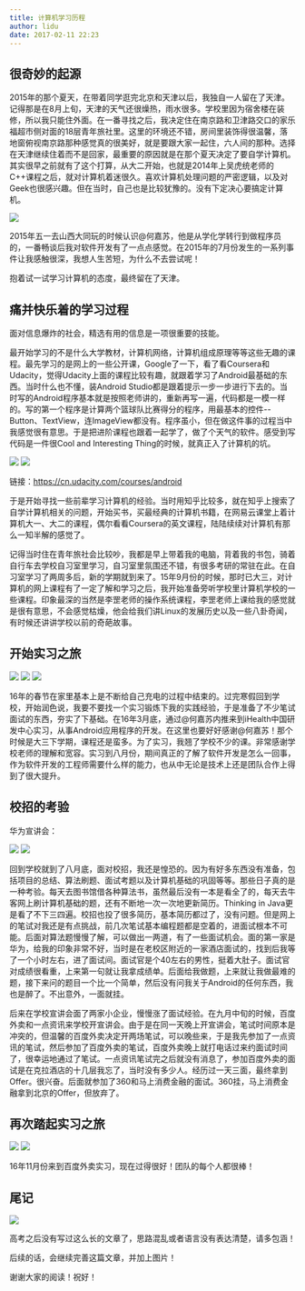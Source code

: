 ```yaml
---
title: 计算机学习历程
author: lidu
date: 2017-02-11 22:23
---
```


## 很奇妙的起源


2015年的那个夏天，在带着同学逛完北京和天津以后，我独自一人留在了天津。记得那是在8月上旬，天津的天气还很燥热，雨水很多。学校里因为宿舍楼在装修，所以我只能住外面。在一番寻找之后，我决定住在南京路和卫津路交口的家乐福超市侧对面的18层青年旅社里。这里的环境还不错，房间里装饰得很温馨，落地窗俯视南京路那种感觉真的很美好，就是要跟大家一起住，六人间的那种。选择在天津继续住着而不是回家，最重要的原因就是在那个夏天决定了要自学计算机。其实很早之前就有了这个打算，从大二开始，也就是2014年上吴虎统老师的C++课程之后，就对计算机着迷很久。喜欢计算机处理问题的严密逻辑，以及对Geek也很感兴趣。但在当时，自己也是比较犹豫的。没有下定决心要搞定计算机。

<img src="/img/datong_shiku.jpg"/>

2015年五一去山西大同玩的时候认识@何嘉苏，他是从学化学转行到做程序员的，一番畅谈后我对软件开发有了一点点感觉。在2015年的7月份发生的一系列事件让我感触很深，我想人生苦短，为什么不去尝试呢！

抱着试一试学习计算机的态度，最终留在了天津。

<!-- more -->

## 痛并快乐着的学习过程

面对信息爆炸的社会，精选有用的信息是一项很重要的技能。

最开始学习的不是什么大学教材，计算机网络，计算机组成原理等等这些无趣的课程。最先学习的是网上的一些公开课，Google了一下，看了看Coursera和Udacity，觉得Udacity上面的课程比较有趣，就跟着学习了Android最基础的东西。当时什么也不懂，装Android Studio都是跟着提示一步一步进行下去的。当时写的Android程序基本就是按照老师讲的，重新再写一遍，代码都是一模一样的。写的第一个程序是计算两个篮球队比赛得分的程序，用最基本的控件--Button、TextView，连ImageView都没有。程序虽小，但在做这件事的过程当中我感觉很有意思。于是把进阶课程也跟着一起学了，做了个天气的软件。感受到写代码是一件很Cool and Interesting Thing的时候，就真正入了计算机的坑。

<img src="/img/udacity_android.jpeg"/>

<img src="/img/udacity_android_all.jpeg"/>

链接：https://cn.udacity.com/courses/android

于是开始寻找一些前辈学习计算机的经验。当时用知乎比较多，就在知乎上搜索了自学计算机相关的问题，开始买书，买最经典的计算机书籍，在网易云课堂上着计算机大一、大二的课程，偶尔看看Coursera的英文课程，陆陆续续对计算机有那么一知半解的感觉了。

记得当时住在青年旅社会比较吵，我都是早上带着我的电脑，背着我的书包，骑着自行车去学校自习室里学习，自习室里氛围还不错，有很多考研的常驻在此。在自习室学习了两周多后，新的学期就到来了。15年9月份的时候，那时已大三，对计算机的网上课程有了一定了解和学习之后，我开始准备旁听学校里计算机学校的一些课程。印象最深的当然是李罡老师的操作系统课程，李罡老师上课给我的感觉就是很有意思，不会感觉枯燥，他会给我们讲Linux的发展历史以及一些八卦奇闻，有时候还讲讲学校以前的奇葩故事。

## 开始实习之旅

<img src="/img/ihealth_yard.jpeg"/>

<img src="/img/ihealth_office.jpeg"/>

<img src="/img/ihealth_flower.jpeg"/>

16年的春节在家里基本上是不断给自己充电的过程中结束的。过完寒假回到学校，开始润色说，我要不要找一个实习锻炼下我的实践经验，于是准备了不少笔试面试的东西，夯实了下基础。在16年3月底，通过@何嘉苏内推来到iHealth中国研发中心实习，从事Android应用程序的开发。在这里也要好好感谢@何嘉苏！那个时候是大三下学期，课程还是蛮多。为了实习，我翘了学校不少的课。非常感谢学校老师的理解和宽容。实习到八月份，期间真正的了解了软件开发是怎么一回事，作为软件开发的工程师需要什么样的能力，也从中无论是技术上还是团队合作上得到了很大提升。

## 校招的考验

华为宣讲会：

<img src="/img/huawei_announce.jpeg"/>

<img src="/img/huawei_crowded_people.jpeg"/>

回到学校就到了八月底，面对校招，我还是惶恐的。因为有好多东西没有准备，包括项目的总结、算法刷题、面试考题以及计算机基础的巩固等等。那些日子真的是一种考验。每天去图书馆借各种算法书，虽然最后没有一本是看全了的，每天去牛客网上刷计算机基础的题，还有不断地一次一次地更新简历。Thinking in Java更是看了不下三四遍。校招也投了很多简历，基本简历都过了，没有问题。但是网上的笔试对我还是有点挑战，前几次笔试基本编程题都是空着的，进面试根本不可能。后面对算法题慢慢了解，可以做出一两道，有了一些面试机会。面的第一家是华为，给我的印象非常不好，当时是在老校区附近的一家酒店面试的，找到后我等了一个小时左右，进了面试间。面试官是个40左右的男性，挺着大肚子。面试官对成绩很看重，上来第一句就让我拿成绩单。后面给我做题，上来就让我做最难的题，接下来问的题目一个比一个简单，然后没有问我关于Android的任何东西，我也是醉了。不出意外，一面就挂。

后来在学校宣讲会面了两家小企业，慢慢涨了面试经验。在九月中旬的时候，百度外卖和一点资讯来学校开宣讲会。由于是在同一天晚上开宣讲会，笔试时间原本是冲突的，但温馨的百度外卖决定开两场笔试，可以晚些来，于是我先参加了一点资讯的笔试，然后参加了百度外卖的笔试，百度外卖晚上就打电话过来约面试时间了，很幸运地通过了笔试。一点资讯笔试完之后就没有消息了，参加百度外卖的面试是在克拉酒店的十几层我忘了，当时没有多少人。经历过一天三面，最终拿到Offer。很兴奋。后面就参加了360和马上消费金融的面试。360挂，马上消费金融拿到北京的Offer，但放弃了。

## 再次踏起实习之旅

<img src="/img/waimai_office.jpeg"/>

<img src="/img/waimai_work_station.jpeg"/>

16年11月份来到百度外卖实习，现在过得很好！团队的每个人都很棒！


## 尾记

<img src="/img/niluohe.jpeg"/>

高考之后没有写过这么长的文章了，思路混乱或者语言没有表达清楚，请多包涵！

后续的话，会继续完善这篇文章，并加上图片！

谢谢大家的阅读！祝好！